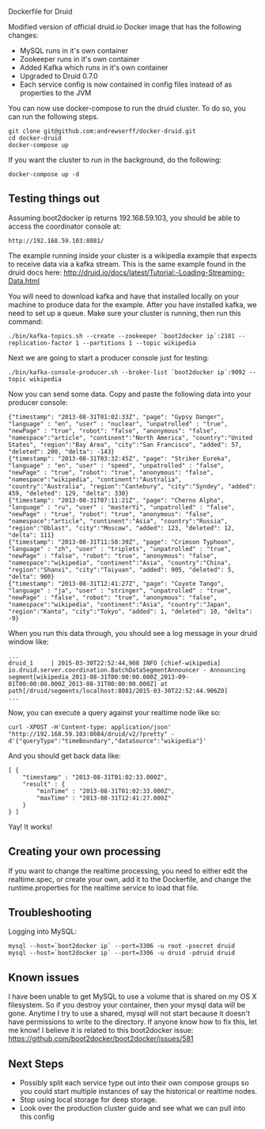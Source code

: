 Dockerfile for Druid

Modified version of official druid.io Docker image that has the following changes:
 * MySQL runs in it's own container
 * Zookeeper runs in it's own container
 * Added Kafka which runs in it's own container 
 * Upgraded to Druid 0.7.0
 * Each service config is now contained in config files instead of as properties to the JVM

You can now use docker-compose to run the druid cluster. To do so, you can run
the following steps. 

    git clone git@github.com:andrewserff/docker-druid.git
    cd docker-druid
    docker-compose up

If you want the cluster to run in the background, do the following:

    docker-compose up -d

## Testing things out
Assuming boot2docker ip returns 192.168.59.103, you should be able to access the coordinator console at:

    http://192.168.59.103:8081/

The example running inside your cluster is a wikipedia example that expects to 
receive data via a kafka stream. This is the same example found in the druid docs here: 
http://druid.io/docs/latest/Tutorial:-Loading-Streaming-Data.html

You will need to download kafka and have that installed
locally on your machine to produce data for the example.  After you have installed kafka,
we need to set up a queue. Make sure your cluster is running, then run this command:

    ./bin/kafka-topics.sh --create --zookeeper `boot2docker ip`:2181 --replication-factor 1 --partitions 1 --topic wikipedia

Next we are going to start a producer console just for testing:

    ./bin/kafka-console-producer.sh --broker-list `boot2docker ip`:9092 --topic wikipedia

Now you can send some data.  Copy and paste the following data into your producer console:

    {"timestamp": "2013-08-31T01:02:33Z", "page": "Gypsy Danger", "language" : "en", "user" : "nuclear", "unpatrolled" : "true", "newPage" : "true", "robot": "false", "anonymous": "false", "namespace":"article", "continent":"North America", "country":"United States", "region":"Bay Area", "city":"San Francisco", "added": 57, "deleted": 200, "delta": -143}
    {"timestamp": "2013-08-31T03:32:45Z", "page": "Striker Eureka", "language" : "en", "user" : "speed", "unpatrolled" : "false", "newPage" : "true", "robot": "true", "anonymous": "false", "namespace":"wikipedia", "continent":"Australia", "country":"Australia", "region":"Cantebury", "city":"Syndey", "added": 459, "deleted": 129, "delta": 330}
    {"timestamp": "2013-08-31T07:11:21Z", "page": "Cherno Alpha", "language" : "ru", "user" : "masterYi", "unpatrolled" : "false", "newPage" : "true", "robot": "true", "anonymous": "false", "namespace":"article", "continent":"Asia", "country":"Russia", "region":"Oblast", "city":"Moscow", "added": 123, "deleted": 12, "delta": 111}
    {"timestamp": "2013-08-31T11:58:39Z", "page": "Crimson Typhoon", "language" : "zh", "user" : "triplets", "unpatrolled" : "true", "newPage" : "false", "robot": "true", "anonymous": "false", "namespace":"wikipedia", "continent":"Asia", "country":"China", "region":"Shanxi", "city":"Taiyuan", "added": 905, "deleted": 5, "delta": 900}
    {"timestamp": "2013-08-31T12:41:27Z", "page": "Coyote Tango", "language" : "ja", "user" : "stringer", "unpatrolled" : "true", "newPage" : "false", "robot": "true", "anonymous": "false", "namespace":"wikipedia", "continent":"Asia", "country":"Japan", "region":"Kanto", "city":"Tokyo", "added": 1, "deleted": 10, "delta": -9}

When you run this data through, you should see a log message in your druid window like:

    ...
    druid_1     | 2015-03-30T22:52:44,908 INFO [chief-wikipedia] io.druid.server.coordination.BatchDataSegmentAnnouncer - Announcing segment[wikipedia_2013-08-31T00:00:00.000Z_2013-09-01T00:00:00.000Z_2013-08-31T00:00:00.000Z] at path[/druid/segments/localhost:8081/2015-03-30T22:52:44.906Z0]
    ...

Now, you can execute a query against your realtime node like so:

    curl -XPOST -H'Content-type: application/json' "http://192.168.59.103:8084/druid/v2/?pretty" -d'{"queryType":"timeBoundary","dataSource":"wikipedia"}'

And you should get back data like:

    [ {
        "timestamp" : "2013-08-31T01:02:33.000Z",
        "result" : {
            "minTime" : "2013-08-31T01:02:33.000Z",
            "maxTime" : "2013-08-31T12:41:27.000Z"
        }
    } ]

Yay! It works!

## Creating your own processing
If you want to change the realtime processing, you need to either edit the realtime.spec,
or create your own, add it to the Dockerfile, and change the runtime.properties for the 
realtime service to load that file. 

## Troubleshooting
Logging into MySQL:

    mysql --host=`boot2docker ip` --port=3306 -u root -psecret druid
    mysql --host=`boot2docker ip` --port=3306 -u druid -pdruid druid


## Known issues
I have been unable to get MySQL to use a volume that is shared on my OS X filesystem.
So if you destroy your container, then your mysql data will be gone. Anytime I try 
to use a shared, mysql will not start because it doesn't have permissions to write to the directory. 
If anyone know how to fix this, let me know!  I believe it is related to this boot2docker issue: 
https://github.com/boot2docker/boot2docker/issues/581

## Next Steps
* Possibly split each service type out into their own compose groups so you could start multiple instances of say the historical or realtime nodes. 
* Stop using local storage for deep storage.  
* Look over the production cluster guide and see what we can pull into this config